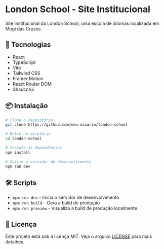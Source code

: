 # London School - Site Institucional

Site institucional da London School, uma escola de idiomas localizada em Mogi das Cruzes.

## 🚀 Tecnologias

- React
- TypeScript
- Vite
- Tailwind CSS
- Framer Motion
- React Router DOM
- Shadcn/ui

## 📦 Instalação

```bash
# Clone o repositório
git clone https://github.com/seu-usuario/london-school

# Entre no diretório
cd london-school

# Instale as dependências
npm install

# Inicie o servidor de desenvolvimento
npm run dev
```

## 🛠️ Scripts

- `npm run dev` - Inicia o servidor de desenvolvimento
- `npm run build` - Gera a build de produção
- `npm run preview` - Visualiza a build de produção localmente

## 📝 Licença

Este projeto está sob a licença MIT. Veja o arquivo [LICENSE](LICENSE) para mais detalhes.
